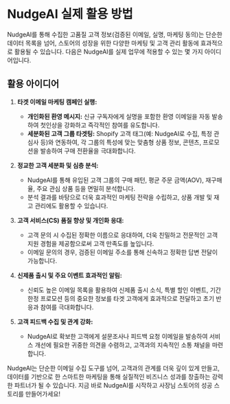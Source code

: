 # NudgeAI 실제 활용 방법

NudgeAI를 통해 수집한 고품질 고객 정보(검증된 이메일, 실명, 마케팅 동의)는 단순한 데이터 목록을 넘어, 스토어의 성장을 위한 다양한 마케팅 및 고객 관리 활동에 효과적으로 활용될 수 있습니다. 다음은 NudgeAI를 실제 업무에 적용할 수 있는 몇 가지 아이디어입니다.

## 활용 아이디어

1.  **타겟 이메일 마케팅 캠페인 실행:**
    *   **개인화된 환영 메시지:** 신규 구독자에게 실명을 포함한 환영 이메일을 자동 발송하여 첫인상을 강화하고 즉각적인 참여를 유도합니다.
    *   **세분화된 고객 그룹 타겟팅:** Shopify 고객 태그(예: NudgeAI로 수집, 특정 관심사 등)와 연동하여, 각 그룹의 특성에 맞는 맞춤형 상품 정보, 콘텐츠, 프로모션을 발송하여 구매 전환율을 극대화합니다.

2.  **정교한 고객 세분화 및 심층 분석:**
    *   NudgeAI를 통해 유입된 고객 그룹의 구매 패턴, 평균 주문 금액(AOV), 재구매율, 주요 관심 상품 등을 면밀히 분석합니다.
    *   분석 결과를 바탕으로 더욱 효과적인 마케팅 전략을 수립하고, 상품 개발 및 재고 관리에도 활용할 수 있습니다.

3.  **고객 서비스(CS) 품질 향상 및 개인화 응대:**
    *   고객 문의 시 수집된 정확한 이름으로 응대하여, 더욱 친밀하고 전문적인 고객 지원 경험을 제공함으로써 고객 만족도를 높입니다.
    *   이메일 문의의 경우, 검증된 이메일 주소를 통해 신속하고 정확한 답변 전달이 가능합니다.

4.  **신제품 출시 및 주요 이벤트 효과적인 알림:**
    *   신뢰도 높은 이메일 목록을 활용하여 신제품 출시 소식, 특별 할인 이벤트, 기간 한정 프로모션 등의 중요한 정보를 타겟 고객에게 효과적으로 전달하고 초기 반응과 참여를 극대화합니다.

5.  **고객 피드백 수집 및 관계 강화:**
    *   NudgeAI로 확보한 고객에게 설문조사나 피드백 요청 이메일을 발송하여 서비스 개선에 필요한 귀중한 의견을 수렴하고, 고객과의 지속적인 소통 채널을 마련합니다.

NudgeAI는 단순한 이메일 수집 도구를 넘어, 고객과의 관계를 더욱 깊이 있게 만들고, 데이터를 기반으로 한 스마트한 마케팅을 통해 실질적인 비즈니스 성과를 창출하는 강력한 파트너가 될 수 있습니다. 지금 바로 NudgeAI를 시작하고 사장님 스토어의 성공 스토리를 만들어가세요! 